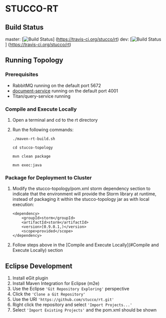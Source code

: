 # STUCCO-RT

## Build Status
master: [![Build Status](https://travis-ci.org/stucco/rt.png?branch=master)]
(https://travis-ci.org/stucco/rt)
dev: [![Build Status](https://travis-ci.org/stucco/rt.png?branch=dev)]
(https://travis-ci.org/stucco/rt)

## Running Topology
### Prerequisites
* RabbitMQ running on the default port 5672
* [document-service](https://github.com/stucco/document-service) running on the default port 4001
* Titan/query-service running

### Compile and Execute Locally
1. Open a terminal and cd to the rt directory
2. Run the following commands:
	
	```./maven-rt-build.sh```
	
	```cd stucco-topology```
	
	```mvn clean package```
	
	```mvn exec:java```

### Package for Deployment to Cluster
1. Modify the stucco-topology/pom.xml storm dependency section to indicate that the environment will provide the Storm library at runtime, instead of packaging it within the stucco-topology jar as with local execution:
	```
	<dependency>
		<groupId>storm</groupId>
		<artifactId>storm</artifactId>
		<version>[0.9.0.1,)</version>
		<scope>provided</scope>
	</dependency>
	```
	
2. Follow steps above in the [Compile and Execute Locally](#Compile and Execute Locally) section

## Eclipse Development
1. Install eGit plugin
2. Install Maven Integration for Eclipse (m2e)
3. Use the Eclipse ```'Git Repository Exploring'``` perspective
4. Click the ```'Clone a Git Repository'```
5. Use the URI ```'https://github.com/stucco/rt.git'```
6. Right click the repository and select ```'Import Projects...'```
7. Select ```'Import Existing Projects'``` and the pom.xml should be shown